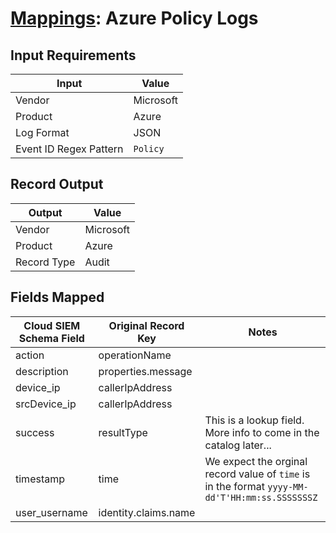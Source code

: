 # [Mappings](README.md): Azure Policy Logs

## Input Requirements

|Input|Value|
|-----|-----|
|Vendor|Microsoft|
|Product|Azure|
|Log Format|JSON|
|Event ID Regex Pattern|`Policy`|

## Record Output

|Output|Value|
|------|-----|
|Vendor|Microsoft|
|Product|Azure|
|Record Type|Audit|

## Fields Mapped

|Cloud SIEM Schema Field|Original Record Key|Notes|
|-----------------------|-------------------|-----|
|action|operationName||
|description|properties.message||
|device_ip|callerIpAddress||
|srcDevice_ip|callerIpAddress||
|success|resultType|This is a lookup field. More info to come in the catalog later...|
|timestamp|time|We expect the orginal record value of `time` is in the format `yyyy-MM-dd'T'HH:mm:ss.SSSSSSSZ`|
|user_username|identity.claims.name||

